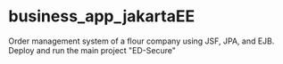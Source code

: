 # business_app_jakartaEE
Order management system of a flour company using JSF, JPA, and EJB.
Deploy and run the main project "ED-Secure"
